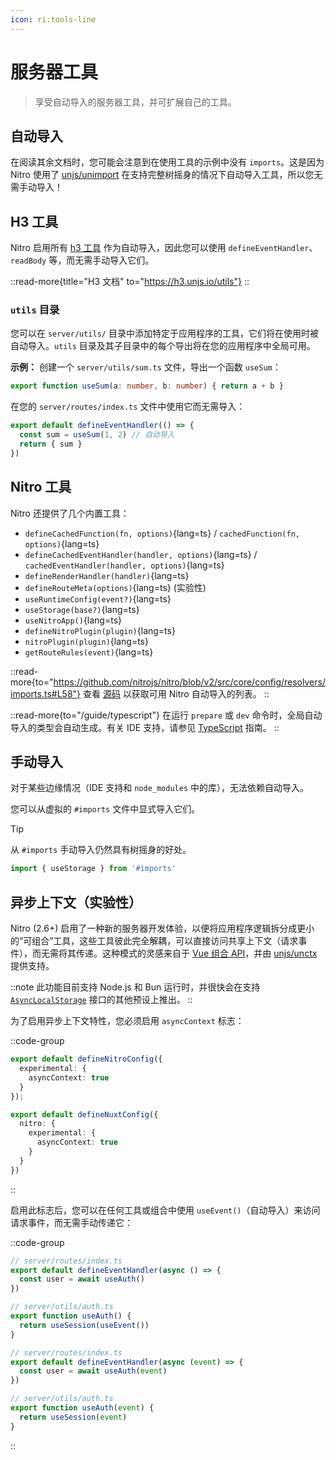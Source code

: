 ```yaml
---
icon: ri:tools-line
---
```


# 服务器工具

> 享受自动导入的服务器工具，并可扩展自己的工具。

## 自动导入

在阅读其余文档时，您可能会注意到在使用工具的示例中没有 `imports`。这是因为 Nitro 使用了 [unjs/unimport](https://github.com/unjs/unimport) 在支持完整树摇身的情况下自动导入工具，所以您无需手动导入！

## H3 工具

Nitro 启用所有 [h3 工具](https://h3.unjs.io/utils) 作为自动导入，因此您可以使用 `defineEventHandler`、`readBody` 等，而无需手动导入它们。

::read-more{title="H3 文档" to="https://h3.unjs.io/utils"}
::

### `utils` 目录

您可以在 `server/utils/` 目录中添加特定于应用程序的工具，它们将在使用时被自动导入。`utils` 目录及其子目录中的每个导出将在您的应用程序中全局可用。

**示例：** 创建一个 `server/utils/sum.ts` 文件，导出一个函数 `useSum`：

```ts [server/utils/sum.ts]
export function useSum(a: number, b: number) { return a + b }
```

在您的 `server/routes/index.ts` 文件中使用它而无需导入：

```ts [server/routes/index.ts]
export default defineEventHandler(() => {
  const sum = useSum(1, 2) // 自动导入
  return { sum }
})
```

## Nitro 工具

Nitro 还提供了几个内置工具：

<!-- TODO:使用 automd -->

- `defineCachedFunction(fn, options)`{lang=ts} / `cachedFunction(fn, options)`{lang=ts}
- `defineCachedEventHandler(handler, options)`{lang=ts} / `cachedEventHandler(handler, options)`{lang=ts}
- `defineRenderHandler(handler)`{lang=ts}
- `defineRouteMeta(options)`{lang=ts} (实验性)
- `useRuntimeConfig(event?)`{lang=ts}
- `useStorage(base?)`{lang=ts}
- `useNitroApp()`{lang=ts}
- `defineNitroPlugin(plugin)`{lang=ts}
- `nitroPlugin(plugin)`{lang=ts}
- `getRouteRules(event)`{lang=ts}

::read-more{to="https://github.com/nitrojs/nitro/blob/v2/src/core/config/resolvers/imports.ts#L58"}
查看 [源码](https://github.com/nitrojs/nitro/blob/v2/src/core/config/resolvers/imports.ts#L58) 以获取可用 Nitro 自动导入的列表。
::

::read-more{to="/guide/typescript"}
在运行 `prepare` 或 `dev` 命令时，全局自动导入的类型会自动生成。有关 IDE 支持，请参见 [TypeScript](/guide/typescript) 指南。
::

## 手动导入

对于某些边缘情况（IDE 支持和 `node_modules` 中的库），无法依赖自动导入。

您可以从虚拟的 `#imports` 文件中显式导入它们。

> [!TIP]
> 从 `#imports` 手动导入仍然具有树摇身的好处。

```js [server/plugins/test.ts]
import { useStorage } from '#imports'
```

## 异步上下文（实验性）

Nitro (2.6+) 启用了一种新的服务器开发体验，以便将应用程序逻辑拆分成更小的“可组合”工具，这些工具彼此完全解耦，可以直接访问共享上下文（请求事件），而无需将其传递。这种模式的灵感来自于 [Vue 组合 API](https://vuejs.org/guide/extras/composition-api-faq.html#why-composition-api)，并由 [unjs/unctx](https://github.com/unjs/unctx) 提供支持。

::note
此功能目前支持 Node.js 和 Bun 运行时，并很快会在支持 [`AsyncLocalStorage`](https://nodejs.org/api/async_context.html#class-asynclocalstorage) 接口的其他预设上推出。
::

为了启用异步上下文特性，您必须启用 `asyncContext` 标志：

::code-group
```ts [nitro.config.ts]
export default defineNitroConfig({
  experimental: {
    asyncContext: true
  }
});
```
```ts [nuxt.config.ts]
export default defineNuxtConfig({
  nitro: {
    experimental: {
      asyncContext: true
    }
  }
})
```
::

启用此标志后，您可以在任何工具或组合中使用 `useEvent()`（自动导入）来访问请求事件，而无需手动传递它：

::code-group
```ts [使用异步上下文]
// server/routes/index.ts
export default defineEventHandler(async () => {
  const user = await useAuth()
})

// server/utils/auth.ts
export function useAuth() {
  return useSession(useEvent())
}
```
```ts [不使用异步上下文]
// server/routes/index.ts
export default defineEventHandler(async (event) => {
  const user = await useAuth(event)
})

// server/utils/auth.ts
export function useAuth(event) {
  return useSession(event)
}
```
::